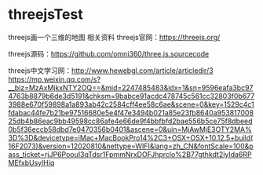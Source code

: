# threejsTest
threejs画一个三维的地图
相关资料
threejs官网：https://threejs.org/

threejs源码：https://github.com/omni360/three.js.sourcecode

threejs中文学习网：http://www.hewebgl.com/article/articledir/3
https://mp.weixin.qq.com/s?__biz=MzAxMjkxNTY2OQ==&mid=2247485483&idx=1&sn=9596eafa3bc974763b8879b6de3d5191&chksm=9babce91acdc478745c561cc32803f0b6773988e670f59898a1a893ab42c2584cff4ee58c6ae&scene=0&key=1529c4c1fdabac44fe7b21be97516680e5e4f47e3494b021a85e23fb8640a95381700825db4b86eac9bb49598cc86afe4e66de9f4bbfbfd2bae556b5ce75f8dbeed0b5f36eccb58dbd7e0470356b0401&ascene=0&uin=MjAwMjE3OTY2MA%3D%3D&devicetype=iMac+MacBookPro14%2C3+OSX+OSX+10.12.5+build(16F2073)&version=12020810&nettype=WIFI&lang=zh_CN&fontScale=100&pass_ticket=rjJP6PoouI3qTdsr1FpmmNrxDOFJhprclo%2B77gthkdt2iyIda6RPMEfxbUsylHiq
